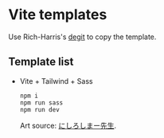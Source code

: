 # Vite templates
Use Rich-Harris's [degit](https://github.com/Rich-Harris/degit) to copy the template.
## Template list
- Vite + Tailwind + Sass
  ```console
  npm i
  npm run sass
  npm run dev
  ```
  Art source: [にしろしまー先生](https://twitter.com/shimachan_121/status/1691078494443499520).
